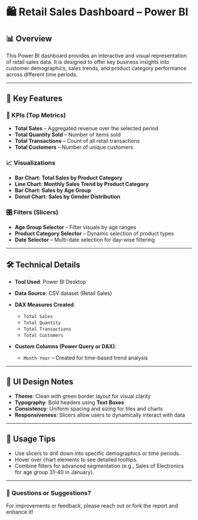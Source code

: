 # 🛍️ Retail Sales Dashboard – Power BI

## 📊 Overview

This Power BI dashboard provides an interactive and visual representation of retail sales data. It is designed to offer key business insights into customer demographics, sales trends, and product category performance across different time periods.

---

## 🧩 Key Features

### 📌 KPIs (Top Metrics)
- **Total Sales** – Aggregated revenue over the selected period
- **Total Quantity Sold** – Number of items sold
- **Total Transactions** – Count of all retail transactions
- **Total Customers** – Number of unique customers

### 📈 Visualizations
- **Bar Chart: Total Sales by Product Category**
- **Line Chart: Monthly Sales Trend by Product Category**
- **Bar Chart: Sales by Age Group**
- **Donut Chart: Sales by Gender Distribution**

### 🎛️ Filters (Slicers)
- **Age Group Selector** – Filter visuals by age ranges
- **Product Category Selector** – Dynamic selection of product types
- **Date Selector** – Multi-date selection for day-wise filtering

---

## 🛠️ Technical Details

- **Tool Used**: Power BI Desktop
- **Data Source**: CSV dataset (Retail Sales)
- **DAX Measures Created**:
  - `Total Sales`
  - `Total Quantity`
  - `Total Transactions`
  - `Total Customers`

- **Custom Columns (Power Query or DAX)**:
  - `Month-Year` – Created for time-based trend analysis

---

## 🎨 UI Design Notes

- **Theme**: Clean with green border layout for visual clarity
- **Typography**: Bold headers using **Text Boxes**
- **Consistency**: Uniform spacing and sizing for tiles and charts
- **Responsiveness**: Slicers allow users to dynamically interact with data

---

## 📌 Usage Tips

- Use slicers to drill down into specific demographics or time periods.
- Hover over chart elements to see detailed tooltips.
- Combine filters for advanced segmentation (e.g., Sales of Electronics for age group 31-40 in January).

---

### 📧 Questions or Suggestions?

For improvements or feedback, please reach out or fork the report and enhance it!

